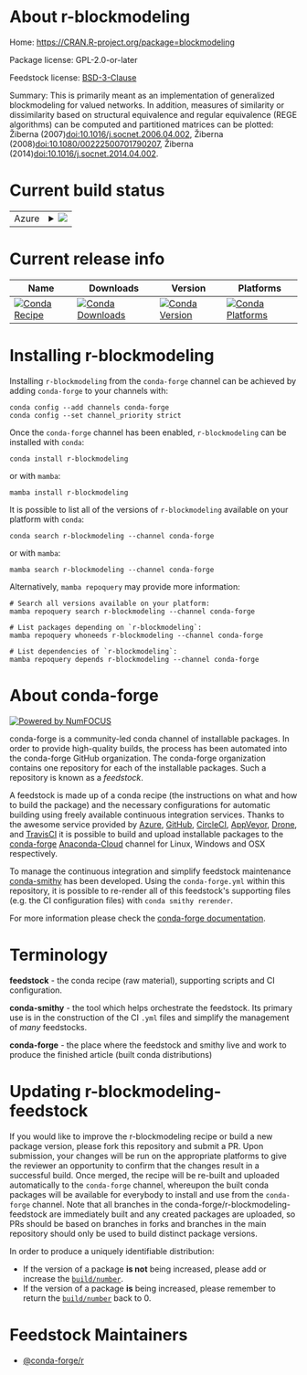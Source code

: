 About r-blockmodeling
=====================

Home: https://CRAN.R-project.org/package=blockmodeling

Package license: GPL-2.0-or-later

Feedstock license: [BSD-3-Clause](https://github.com/conda-forge/r-blockmodeling-feedstock/blob/main/LICENSE.txt)

Summary: This is primarily meant as an implementation of generalized blockmodeling for valued networks. In addition, measures of similarity or dissimilarity based on structural equivalence and  regular equivalence (REGE algorithms) can be computed and partitioned matrices can be plotted: Žiberna (2007)<doi:10.1016/j.socnet.2006.04.002>, Žiberna (2008)<doi:10.1080/00222500701790207>, Žiberna (2014)<doi:10.1016/j.socnet.2014.04.002>.

Current build status
====================


<table>
    
  <tr>
    <td>Azure</td>
    <td>
      <details>
        <summary>
          <a href="https://dev.azure.com/conda-forge/feedstock-builds/_build/latest?definitionId=3362&branchName=main">
            <img src="https://dev.azure.com/conda-forge/feedstock-builds/_apis/build/status/r-blockmodeling-feedstock?branchName=main">
          </a>
        </summary>
        <table>
          <thead><tr><th>Variant</th><th>Status</th></tr></thead>
          <tbody><tr>
              <td>linux_64_r_base4.1</td>
              <td>
                <a href="https://dev.azure.com/conda-forge/feedstock-builds/_build/latest?definitionId=3362&branchName=main">
                  <img src="https://dev.azure.com/conda-forge/feedstock-builds/_apis/build/status/r-blockmodeling-feedstock?branchName=main&jobName=linux&configuration=linux_64_r_base4.1" alt="variant">
                </a>
              </td>
            </tr><tr>
              <td>linux_64_r_base4.2</td>
              <td>
                <a href="https://dev.azure.com/conda-forge/feedstock-builds/_build/latest?definitionId=3362&branchName=main">
                  <img src="https://dev.azure.com/conda-forge/feedstock-builds/_apis/build/status/r-blockmodeling-feedstock?branchName=main&jobName=linux&configuration=linux_64_r_base4.2" alt="variant">
                </a>
              </td>
            </tr><tr>
              <td>osx_64_r_base4.1</td>
              <td>
                <a href="https://dev.azure.com/conda-forge/feedstock-builds/_build/latest?definitionId=3362&branchName=main">
                  <img src="https://dev.azure.com/conda-forge/feedstock-builds/_apis/build/status/r-blockmodeling-feedstock?branchName=main&jobName=osx&configuration=osx_64_r_base4.1" alt="variant">
                </a>
              </td>
            </tr><tr>
              <td>osx_64_r_base4.2</td>
              <td>
                <a href="https://dev.azure.com/conda-forge/feedstock-builds/_build/latest?definitionId=3362&branchName=main">
                  <img src="https://dev.azure.com/conda-forge/feedstock-builds/_apis/build/status/r-blockmodeling-feedstock?branchName=main&jobName=osx&configuration=osx_64_r_base4.2" alt="variant">
                </a>
              </td>
            </tr><tr>
              <td>win_64</td>
              <td>
                <a href="https://dev.azure.com/conda-forge/feedstock-builds/_build/latest?definitionId=3362&branchName=main">
                  <img src="https://dev.azure.com/conda-forge/feedstock-builds/_apis/build/status/r-blockmodeling-feedstock?branchName=main&jobName=win&configuration=win_64_" alt="variant">
                </a>
              </td>
            </tr>
          </tbody>
        </table>
      </details>
    </td>
  </tr>
</table>

Current release info
====================

| Name | Downloads | Version | Platforms |
| --- | --- | --- | --- |
| [![Conda Recipe](https://img.shields.io/badge/recipe-r--blockmodeling-green.svg)](https://anaconda.org/conda-forge/r-blockmodeling) | [![Conda Downloads](https://img.shields.io/conda/dn/conda-forge/r-blockmodeling.svg)](https://anaconda.org/conda-forge/r-blockmodeling) | [![Conda Version](https://img.shields.io/conda/vn/conda-forge/r-blockmodeling.svg)](https://anaconda.org/conda-forge/r-blockmodeling) | [![Conda Platforms](https://img.shields.io/conda/pn/conda-forge/r-blockmodeling.svg)](https://anaconda.org/conda-forge/r-blockmodeling) |

Installing r-blockmodeling
==========================

Installing `r-blockmodeling` from the `conda-forge` channel can be achieved by adding `conda-forge` to your channels with:

```
conda config --add channels conda-forge
conda config --set channel_priority strict
```

Once the `conda-forge` channel has been enabled, `r-blockmodeling` can be installed with `conda`:

```
conda install r-blockmodeling
```

or with `mamba`:

```
mamba install r-blockmodeling
```

It is possible to list all of the versions of `r-blockmodeling` available on your platform with `conda`:

```
conda search r-blockmodeling --channel conda-forge
```

or with `mamba`:

```
mamba search r-blockmodeling --channel conda-forge
```

Alternatively, `mamba repoquery` may provide more information:

```
# Search all versions available on your platform:
mamba repoquery search r-blockmodeling --channel conda-forge

# List packages depending on `r-blockmodeling`:
mamba repoquery whoneeds r-blockmodeling --channel conda-forge

# List dependencies of `r-blockmodeling`:
mamba repoquery depends r-blockmodeling --channel conda-forge
```


About conda-forge
=================

[![Powered by
NumFOCUS](https://img.shields.io/badge/powered%20by-NumFOCUS-orange.svg?style=flat&colorA=E1523D&colorB=007D8A)](https://numfocus.org)

conda-forge is a community-led conda channel of installable packages.
In order to provide high-quality builds, the process has been automated into the
conda-forge GitHub organization. The conda-forge organization contains one repository
for each of the installable packages. Such a repository is known as a *feedstock*.

A feedstock is made up of a conda recipe (the instructions on what and how to build
the package) and the necessary configurations for automatic building using freely
available continuous integration services. Thanks to the awesome service provided by
[Azure](https://azure.microsoft.com/en-us/services/devops/), [GitHub](https://github.com/),
[CircleCI](https://circleci.com/), [AppVeyor](https://www.appveyor.com/),
[Drone](https://cloud.drone.io/welcome), and [TravisCI](https://travis-ci.com/)
it is possible to build and upload installable packages to the
[conda-forge](https://anaconda.org/conda-forge) [Anaconda-Cloud](https://anaconda.org/)
channel for Linux, Windows and OSX respectively.

To manage the continuous integration and simplify feedstock maintenance
[conda-smithy](https://github.com/conda-forge/conda-smithy) has been developed.
Using the ``conda-forge.yml`` within this repository, it is possible to re-render all of
this feedstock's supporting files (e.g. the CI configuration files) with ``conda smithy rerender``.

For more information please check the [conda-forge documentation](https://conda-forge.org/docs/).

Terminology
===========

**feedstock** - the conda recipe (raw material), supporting scripts and CI configuration.

**conda-smithy** - the tool which helps orchestrate the feedstock.
                   Its primary use is in the construction of the CI ``.yml`` files
                   and simplify the management of *many* feedstocks.

**conda-forge** - the place where the feedstock and smithy live and work to
                  produce the finished article (built conda distributions)


Updating r-blockmodeling-feedstock
==================================

If you would like to improve the r-blockmodeling recipe or build a new
package version, please fork this repository and submit a PR. Upon submission,
your changes will be run on the appropriate platforms to give the reviewer an
opportunity to confirm that the changes result in a successful build. Once
merged, the recipe will be re-built and uploaded automatically to the
`conda-forge` channel, whereupon the built conda packages will be available for
everybody to install and use from the `conda-forge` channel.
Note that all branches in the conda-forge/r-blockmodeling-feedstock are
immediately built and any created packages are uploaded, so PRs should be based
on branches in forks and branches in the main repository should only be used to
build distinct package versions.

In order to produce a uniquely identifiable distribution:
 * If the version of a package **is not** being increased, please add or increase
   the [``build/number``](https://docs.conda.io/projects/conda-build/en/latest/resources/define-metadata.html#build-number-and-string).
 * If the version of a package **is** being increased, please remember to return
   the [``build/number``](https://docs.conda.io/projects/conda-build/en/latest/resources/define-metadata.html#build-number-and-string)
   back to 0.

Feedstock Maintainers
=====================

* [@conda-forge/r](https://github.com/conda-forge/r/)

